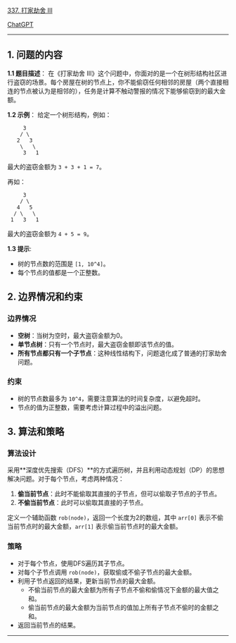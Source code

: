 [337. 打家劫舍 III](https://leetcode.cn/problems/house-robber-iii)

[ChatGPT](https://chat.openai.com/share/3b58beb0-31fb-4e03-a08a-0b9cfbd09706)

---

## 1. 问题的内容
**1.1 题目描述**：
在《打家劫舍 III》这个问题中，你面对的是一个在树形结构社区进行盗窃的场景。每个房屋在树的节点上，你不能偷窃任何相邻的房屋（两个直接相连的节点被认为是相邻的），任务是计算不触动警报的情况下能够偷窃到的最大金额。

**1.2 示例**：
给定一个树形结构，例如：

```
     3
    / \
   2   3
    \   \
     3   1
```

最大的盗窃金额为 `3 + 3 + 1 = 7`。

再如：

```
     3
    / \
   4   5
  / \   \
 1   3   1
```

最大的盗窃金额为 `4 + 5 = 9`。

**1.3 提示**:
- 树的节点数的范围是 `[1, 10^4]`。
- 每个节点的值都是一个正整数。

## 2. 边界情况和约束
### 边界情况
- **空树**：当树为空时，最大盗窃金额为0。
- **单节点树**：只有一个节点时，最大盗窃金额即该节点的值。
- **所有节点都只有一个子节点**：这种线性结构下，问题退化成了普通的打家劫舍问题。

### 约束
- 树的节点数最多为 `10^4`，需要注意算法的时间复杂度，以避免超时。
- 节点的值为正整数，需要考虑计算过程中的溢出问题。

## 3. 算法和策略
### 算法设计
采用**深度优先搜索（DFS）**的方式遍历树，并且利用动态规划（DP）的思想解决问题。对于每个节点，考虑两种情况：

1. **偷当前节点**：此时不能偷取其直接的子节点，但可以偷取子节点的子节点。
2. **不偷当前节点**：此时可以偷取其直接的子节点。

定义一个辅助函数 `rob(node)`，返回一个长度为2的数组，其中 `arr[0]` 表示不偷当前节点时的最大金额，`arr[1]` 表示偷当前节点时的最大金额。

### 策略
- 对于每个节点，使用DFS遍历其子节点。
- 对每个子节点调用 `rob(node)`，获取偷或不偷子节点的最大金额。
- 利用子节点返回的结果，更新当前节点的最大金额。
  - 不偷当前节点的最大金额为所有子节点不偷和偷情况下金额的最大值之和。
  - 偷当前节点的最大金额为当前节点的值加上所有子节点不偷时的金额之和。
- 返回当前节点的结果。

---